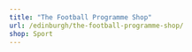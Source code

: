 ```yaml
---
title: "The Football Programme Shop"
url: /edinburgh/the-football-programme-shop/
shop: Sport
---
```

